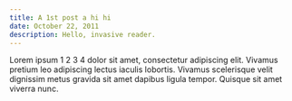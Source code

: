 ```yaml
---
title: A 1st post a hi hi 
date: October 22, 2011
description: Hello, invasive reader.
---
```


Lorem ipsum 1 2 3 4 dolor sit amet, consectetur adipiscing elit. Vivamus pretium leo
adipiscing lectus iaculis lobortis. Vivamus scelerisque velit dignissim metus
gravida sit amet dapibus ligula tempor. Quisque sit amet viverra nunc.
